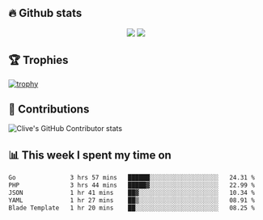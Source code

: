 ## &#128293; Github stats

<!-- GitHub Readme Streak Stats - https://github.com/DenverCoder1/github-readme-streak-stats -->
<p align="center">

<picture>
  <source 
    srcset="https://github-readme-stats.vercel.app/api?username=clivewalkden&count_private=true&show_icons=true&theme=darcula"
    media="(prefers-color-scheme: dark)"
  />
  <source
    srcset="https://github-readme-stats.vercel.app/api?username=clivewalkden&count_private=true&show_icons=true&theme=calm"
    media="(prefers-color-scheme: light), (prefers-color-scheme: no-preference)"
  />
  <img src="https://github-readme-stats.vercel.app/api?username=clivewalkden&count_private=true&show_icons=true&theme=darcula" />
</picture>

<a href="https://git.io/streak-stats" target="_blank">
  <img src="http://github-readme-streak-stats.herokuapp.com?user=clivewalkden&theme=darcula&date_format=j%20M%5B%20Y%5D" />
</a>

</p>

## &#127942; Trophies
[![trophy](https://github-profile-trophy.vercel.app/?username=clivewalkden&theme=onedark)](https://github.com/clivewalkden/github-profile-trophy)

## &#129309; Contributions
![Clive's GitHub Contributor stats](https://github-contributor-stats.vercel.app/api?username=clivewalkden)

## &#128202; This week I spent my time on
<!--START_SECTION:waka-->

```txt
Go               3 hrs 57 mins   ██████░░░░░░░░░░░░░░░░░░░   24.31 %
PHP              3 hrs 44 mins   █████▓░░░░░░░░░░░░░░░░░░░   22.99 %
JSON             1 hr 41 mins    ██▓░░░░░░░░░░░░░░░░░░░░░░   10.34 %
YAML             1 hr 27 mins    ██▒░░░░░░░░░░░░░░░░░░░░░░   08.91 %
Blade Template   1 hr 20 mins    ██░░░░░░░░░░░░░░░░░░░░░░░   08.25 %
```

<!--END_SECTION:waka-->
